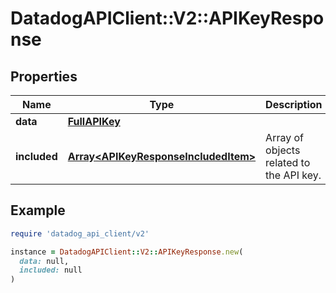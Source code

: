 # DatadogAPIClient::V2::APIKeyResponse

## Properties

| Name | Type | Description | Notes |
| ---- | ---- | ----------- | ----- |
| **data** | [**FullAPIKey**](FullAPIKey.md) |  | [optional] |
| **included** | [**Array&lt;APIKeyResponseIncludedItem&gt;**](APIKeyResponseIncludedItem.md) | Array of objects related to the API key. | [optional] |

## Example

```ruby
require 'datadog_api_client/v2'

instance = DatadogAPIClient::V2::APIKeyResponse.new(
  data: null,
  included: null
)
```

